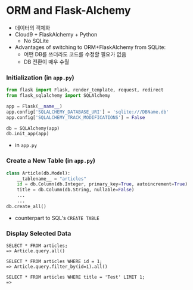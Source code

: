 # ORM and Flask-Alchemy

- 데이터의 객체화
- Cloud9 + FlaskAlchemy + Python
  - No SQLite
- Advantages of switching to ORM+FlaskAlchemy from SQLite:
  - 어떤 DB를 쓰더라도 코드를 수정할 필요가 없음
  - DB 전환이 매우 수월



### Initialization (in `app.py`)

```python
from flask import Flask, render_template, request, redirect
from flask_sqlalchemy import SQLAlchemy

app = Flask(__name__)
app.config['SQLALCHEMY_DATABASE_URI'] = 'sqlite:///DBName.db'
app.config['SQLALCHEMY_TRACK_MODIFICATIONS'] = False

db = SQLAlchemy(app)
db.init_app(app)
```

- in `app.py`



### Create a New Table (in `app.py`)

```python
class Article(db.Model):
    __tablename__ = "articles"
    id = db.Column(db.Integer, primary_key=True, autoincrement=True)
    title = db.Column(db.String, nullable=False)
    ...
    ...
db.create_all()
```

- counterpart to SQL's `CREATE TABLE`



### Display Selected Data

```
SELECT * FROM articles;
=> Article.query.all()

SELECT * FROM articles WHERE id = 1;
=> Article.query.filter_by(id=1).all()

SELECT * FROM articles WHERE title = 'Test' LIMIT 1;
=> 
```













